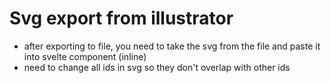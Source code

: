 # Svg export from illustrator

- after exporting to file, you need to take the svg from the file and paste it into svelte component (inline)
- need to change all ids in svg so they don't overlap with other ids
